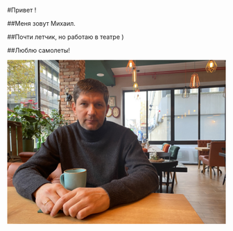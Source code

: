 #Привет !

##Меня зовут Михаил.

##Почти летчик, но работаю в театре )

##Люблю самолеты!

![img](2019-11-30%2011.51.44.JPG)